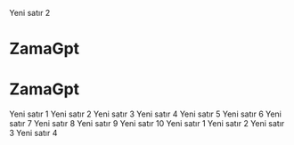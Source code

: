 Yeni satır 2
# ZamaGpt
# ZamaGpt
Yeni satır 1
Yeni satır 2
Yeni satır 3
Yeni satır 4
Yeni satır 5
Yeni satır 6
Yeni satır 7
Yeni satır 8
Yeni satır 9
Yeni satır 10
Yeni satır 1
Yeni satır 2
Yeni satır 3
Yeni satır 4
